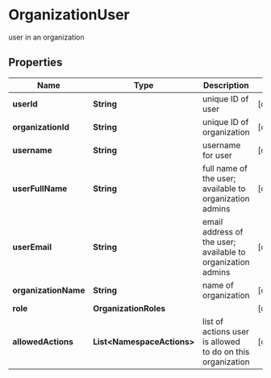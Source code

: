 

# OrganizationUser

user in an organization

## Properties

| Name | Type | Description | Notes |
|------------ | ------------- | ------------- | -------------|
|**userId** | **String** | unique ID of user |  [optional] |
|**organizationId** | **String** | unique ID of organization |  [optional] |
|**username** | **String** | username for user |  [optional] |
|**userFullName** | **String** | full name of the user; available to organization admins |  [optional] |
|**userEmail** | **String** | email address of the user; available to organization admins |  [optional] |
|**organizationName** | **String** | name of organization |  [optional] |
|**role** | **OrganizationRoles** |  |  [optional] |
|**allowedActions** | **List&lt;NamespaceActions&gt;** | list of actions user is allowed to do on this organization |  [optional] |




